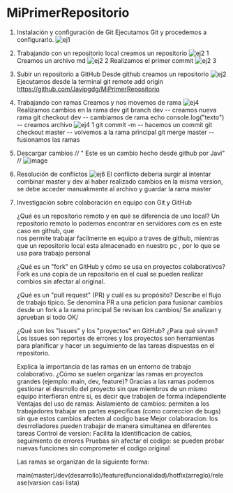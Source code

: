 # MiPrimerRepositorio
1. Instalación y configuración de Git
   Ejecutamos Git y procedemos a configurarlo.
   ![ej1](https://github.com/user-attachments/assets/93cfca5e-bdf3-44cc-a2b3-ec50d3c65eef)

2. Trabajando con un repositorio local
   creamos un repositorio
   ![ej2 1](https://github.com/user-attachments/assets/ca659d2e-3655-4107-be31-5af12e3d3911)
   Creamos un archivo md
   ![ej2 2](https://github.com/user-attachments/assets/fd1649d9-6c02-4b69-b237-846b8ec50aed)
   Realizamos el primer commit
   ![ej2 3](https://github.com/user-attachments/assets/0bdedaaa-65f4-4e74-881a-fe16e471ce74)

3. Subir un repositorio a GitHub
   Desde github creamos un repositorio
   ![ej2](https://github.com/user-attachments/assets/4ecdaf28-17fd-4406-8f50-c53158929981)
   Ejecutamos desde la terminal  git remote add origin       
   https://github.com/Javipgdg/MiPrimerRepositorio

4. Trabajando con ramas
   Creamos y nos movemos de rama
   ![ej4](https://github.com/user-attachments/assets/1cb29815-b95d-4887-982a-5387cdc417f3)
   Realizamos cambios en la rama dev
   git branch dev -- creamos nueva rama
   git checkout dev -- cambiamos de rama
   echo console.log("texto") -- creamos archivo
   ![ej4 1](https://github.com/user-attachments/assets/7eda1d26-0f9b-4054-b40b-747b9a5f5841)
   git commit -m -- hacemos un commit
   git checkout master -- volvemos a la rama principal
   git merge master -- fusionamos las ramas


5. Descargar cambios
   // " Este es un cambio hecho desde github por Javi" //
   ![image](https://github.com/user-attachments/assets/61f4743c-ad2f-4920-bc93-f0a92bec4155)


6. Resolución de conflictos
   ![ej6](https://github.com/user-attachments/assets/fc4e2cba-fab0-4811-901a-6989ef2c6686)
   El conflicto deberia surgir al intentar combinar master y dev al haber realizado cambios en la    misma version, se debe acceder manuakmente al archivo y guardar la rama master

7. Investigación sobre colaboración en equipo con Git y GitHub
   
   ¿Qué es un repositorio remoto y en qué se diferencia de uno local?
   Un repositorio remoto lo podemos encontrar en servidores com es en este caso en github, que    
   nos permite trabajar facilmente en equipo a traves de github, mientras que un repositorio local esta almacenado en nuestro pc , por lo que se usa para trabajo personal

   ¿Qué es un "fork" en GitHub y cómo se usa en proyectos colaborativos?
   Fork es una copia de un repositorio en el cual se pueden realizar combios sin afectar al original.

   ¿Qué es un "pull request" (PR) y cuál es su propósito? Describe el flujo de trabajo típico.
   Se denomina PR a una peticion para fusionar cambios desde un fork a la rama principal
   Se revisan los cambios/ Se analizan y aprueban si todo OK/

   ¿Qué son los "issues" y los "proyectos" en GitHub? ¿Para qué sirven?
   Los issues son reportes de errores y los proyectos son herramientas para planificar y hacer un seguimiento de las tareas dispuestas en el repositorio.

   Explica la importancia de las ramas en un entorno de trabajo colaborativo. ¿Cómo se suelen organizar 
   las ramas en proyectos grandes (ejemplo: main, dev, feature)?
   Gracias a las ramas podemos gestionar el desrrollo del proyecto sin que miembros de un mismo equipo interfieran entre si, es decir que trabajen de forma independiente
   Ventajas del uso de ramas:
   Aislamiento de cambios: permiten a los trabajadores trabajar en partes especificas (como correccion de bugs) sin que estos cambios afecten al codigo base 
   Mejor colaboracion: los desrrolladores pueden trabajar de manera simultanea en diferentes tareas
   Control de version: Facilita la identificacion de cabios, seguimiento de errores
   Pruebas sin afectar el codigo: se pueden probar nuevas funciones sin comprometer el codigo original

   Las ramas se organizan de la siguiente forma:

   main(master)/dev(desarrollo)/feature(funcionalidad)/hotfix(arreglo)/release(varsion casi lista)
   

   
   


   
    
   

     

   

   

   
   



   

   
